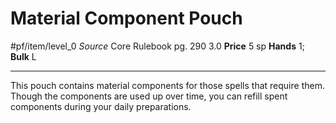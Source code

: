 # Material Component Pouch
#pf/item/level_0
*Source* Core Rulebook pg. 290 3.0
**Price** 5 sp
**Hands** 1; **Bulk** L

---
This pouch contains material components for those spells that require them. Though the components are used up over time, you can refill spent components during your daily preparations.